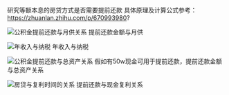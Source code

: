 研究等额本息的房贷方式是否需要提前还款
具体原理及计算公式参考：https://zhuanlan.zhihu.com/p/670993980?

![公积金提前还款与月供关系](https://github.com/Ontheroad123/house_loan_model/assets/31181026/3aafba75-388c-4f2f-b6c2-2ff9ad052865)
提前还款金额与月供

![年收入与纳税](https://github.com/Ontheroad123/house_loan_model/assets/31181026/aca69ded-a6b0-40dd-8119-bd9479a6fdf7)
年收入与纳税

![公积金提前还款与总资产关系](https://github.com/Ontheroad123/house_loan_model/assets/31181026/208c3561-c5df-4980-9968-aa9cfdc25658)
假如有50w现金可用于提前还款，提前还款金额与总资产关系

![房贷与复利时间的关系](https://github.com/Ontheroad123/house_loan_model/assets/31181026/60e86358-1c7d-4472-b4db-1e7743337899)
提前还款与现金复利关系
